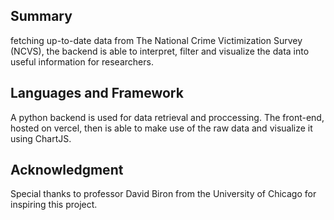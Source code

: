 ## Summary
fetching up-to-date data from The National Crime Victimization Survey (NCVS), the backend is able to interpret, filter and visualize the data into useful information for researchers.

## Languages and Framework
A python backend is used for data retrieval and proccessing. The front-end, hosted on vercel, then is able to make use of the raw data and visualize it using ChartJS. 

## Acknowledgment 
Special thanks to professor David Biron from the University of Chicago for inspiring this project.
